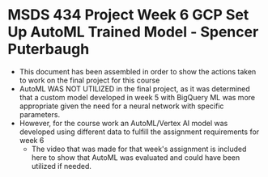 
# MSDS 434 Project Week 6 GCP Set Up AutoML Trained Model - Spencer Puterbaugh

- This document has been assembled in order to show the actions taken to work on the final project for this course
- AutoML WAS NOT UTILIZED in the final project, as it was determined that a custom model developed in week 5 with BigQuery ML was more appropriate given the need for a neural network with specific parameters.
- However, for the course work an AutoML/Vertex AI model was developed using different data to fulfill the assignment requirements for week 6
    - The video that was made for that week's assignment is included here to show that AutoML was evaluated and could have been utilized if needed.



